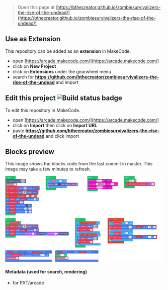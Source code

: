 


> Open this page at [https://bthecreator.github.io/zombiesurvivalizers-the-rise-of-the-undead/](https://bthecreator.github.io/zombiesurvivalizers-the-rise-of-the-undead/)

## Use as Extension

This repository can be added as an **extension** in MakeCode.

* open [https://arcade.makecode.com/](https://arcade.makecode.com/)
* click on **New Project**
* click on **Extensions** under the gearwheel menu
* search for **https://github.com/bthecreator/zombiesurvivalizers-the-rise-of-the-undead** and import

## Edit this project ![Build status badge](https://github.com/bthecreator/zombiesurvivalizers-the-rise-of-the-undead/workflows/MakeCode/badge.svg)

To edit this repository in MakeCode.

* open [https://arcade.makecode.com/](https://arcade.makecode.com/)
* click on **Import** then click on **Import URL**
* paste **https://github.com/bthecreator/zombiesurvivalizers-the-rise-of-the-undead** and click import

## Blocks preview

This image shows the blocks code from the last commit in master.
This image may take a few minutes to refresh.

![A rendered view of the blocks](https://github.com/bthecreator/zombiesurvivalizers-the-rise-of-the-undead/raw/master/.github/makecode/blocks.png)

#### Metadata (used for search, rendering)

* for PXT/arcade
<script src="https://makecode.com/gh-pages-embed.js"></script><script>makeCodeRender("{{ site.makecode.home_url }}", "{{ site.github.owner_name }}/{{ site.github.repository_name }}");</script>
